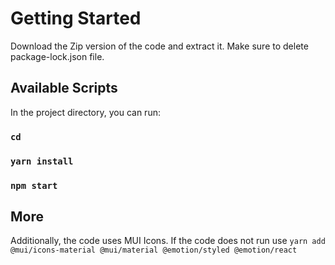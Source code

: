 # Getting Started 

Download the Zip version of the code and extract it.
Make sure to delete package-lock.json file.

## Available Scripts

In the project directory, you can run:

### `cd`
### `yarn install`
### `npm start`

## More

Additionally, the code uses MUI Icons.
If the code does not run use `yarn add @mui/icons-material @mui/material @emotion/styled @emotion/react` 

